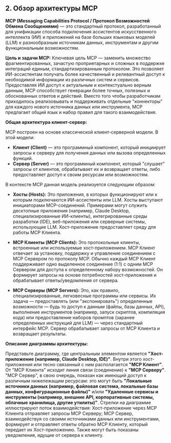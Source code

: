 ## 2. Обзор архитектуры MCP

**MCP (Messaging Capabilities Protocol / Протокол Возможностей Обмена Сообщениями)** — это стандартный протокол, разработанный для унификации способа подключения ассистентов искусственного интеллекта (ИИ) и приложений на базе больших языковых моделей (LLM) к разнообразным источникам данных, инструментам и другим функциональным возможностям.

**Цель и задачи MCP:** Ключевая цель MCP — заменить множество фрагментированных, зачастую проприетарных и сложных в поддержке интеграций единым, стандартизированным протоколом. Это позволяет ИИ-ассистентам получать более качественный и релевантный доступ к необходимой информации из различных систем и сервисов. Предоставляя ИИ доступ к актуальным и контекстуально верным данным, MCP способствует генерации более точных, полезных и обоснованных ответов и действий. Вместо того чтобы разработчикам приходилось реализовывать и поддерживать отдельные "коннекторы" для каждого нового источника данных или инструмента, MCP предлагает общий язык и набор правил для такого взаимодействия.

**Общая архитектура клиент-сервер:**

MCP построен на основе классической клиент-серверной модели. В этой модели:

*   **Клиент (Client)** — это программный компонент, который инициирует запросы к серверу для получения данных или вызова определенных функций.
*   **Сервер (Server)** — это программный компонент, который "слушает" запросы от клиентов, обрабатывает их и возвращает ответы, либо предоставляет доступ к своим ресурсам или возможностям.

В контексте MCP данная модель реализуется следующим образом:

*   **Хосты (Hosts):** Это приложения, в которых функционируют или к которым подключаются ИИ-ассистенты или LLM. Хосты выступают инициаторами MCP-соединений. Примерами могут служить десктопные приложения (например, Claude Desktop, специализированные ИИ-клиенты), интегрированные среды разработки (IDE), веб-приложения или серверные системы, использующие LLM. Хост-приложение предоставляет среду для работы MCP Клиента.

*   **MCP Клиенты (MCP Clients):** Это протокольные клиенты, встроенные или используемые хост-приложением. MCP Клиент отвечает за установку, поддержку и управление соединением с MCP Сервером по протоколу MCP. Обычно каждый MCP Клиент поддерживает одно выделенное соединение (1:1) с одним MCP Сервером для доступа к определенному набору возможностей. Он формирует запросы на основе потребностей хост-приложения и обрабатывает ответы/уведомления от сервера.

*   **MCP Серверы (MCP Servers):** Это, как правило, специализированные, легковесные программы или сервисы. Их задача — предоставлять (или "экспонировать") определенные возможности — будь то доступ к данным (файлы, базы данных, API), выполнение инструментов (например, запуск скриптов, компиляция кода) или предоставление наборов промптов (заранее определенных инструкций для LLM) — через стандартный интерфейс MCP. Сервер обрабатывает запросы от MCP Клиента и возвращает результаты.

**Описание диаграммы архитектуры:**

Представьте диаграмму, где центральным элементом является **"Хост-приложение (например, Claude Desktop, IDE)"**. Внутри этого хост-приложения или тесно связанный с ним располагается **"MCP Клиент"**. От "MCP Клиента" исходит линия связи (соединение) к **"MCP Серверу"**. "MCP Сервер", в свою очередь, показан как имеющий доступ к различным нижележащим ресурсам: это могут быть **"Локальные источники данных (например, файловая система, локальные базы данных, конфигурационные файлы)"** и/или **"Удаленные сервисы и инструменты (например, внешние API, корпоративные системы, облачные хранилища, другие утилиты)"**. Стрелки на диаграмме иллюстрируют поток взаимодействия: Хост-приложение через MCP Клиента отправляет запросы MCP Серверу; MCP Сервер, взаимодействуя со своими источниками данных или инструментами, формирует и отправляет ответы обратно MCP Клиенту, который передает их Хост-приложению. Также могут быть показаны уведомления, идущие от сервера к клиенту.
